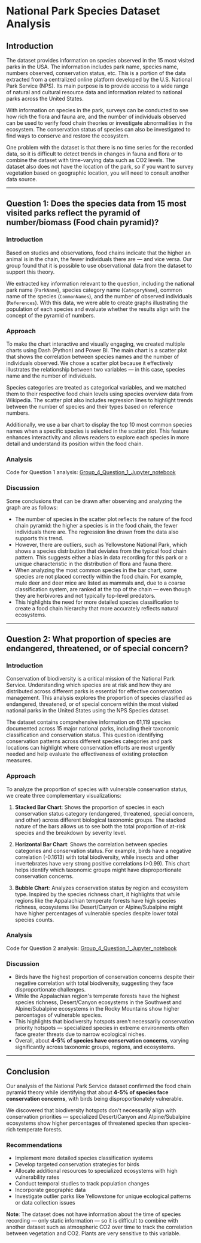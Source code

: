 # National Park Species Dataset Analysis

## Introduction

The dataset provides information on species observed in the 15 most visited parks in the USA. The information includes park name, species name, numbers observed, conservation status, etc. This is a portion of the data extracted from a centralized online platform developed by the U.S. National Park Service (NPS). Its main purpose is to provide access to a wide range of natural and cultural resource data and information related to national parks across the United States.

With information on species in the park, surveys can be conducted to see how rich the flora and fauna are, and the number of individuals observed can be used to verify food chain theories or investigate abnormalities in the ecosystem. The conservation status of species can also be investigated to find ways to conserve and restore the ecosystem.

One problem with the dataset is that there is no time series for the recorded data, so it is difficult to detect trends in changes in fauna and flora or to combine the dataset with time-varying data such as CO2 levels. The dataset also does not have the location of the park, so if you want to survey vegetation based on geographic location, you will need to consult another data source.

---

## Question 1: Does the species data from 15 most visited parks reflect the pyramid of number/biomass (Food chain pyramid)?

### Introduction

Based on studies and observations, food chains indicate that the higher an animal is in the chain, the fewer individuals there are — and vice versa. Our group found that it is possible to use observational data from the dataset to support this theory.

We extracted key information relevant to the question, including the national park name (`ParkName`), species category name (`CategoryName`), common name of the species (`CommonNames`), and the number of observed individuals (`References`). With this data, we were able to create graphs illustrating the population of each species and evaluate whether the results align with the concept of the pyramid of numbers.

### Approach

To make the chart interactive and visually engaging, we created multiple charts using Dash (Python) and Power BI. The main chart is a scatter plot that shows the correlation between species names and the number of individuals observed. We chose a scatter plot because it effectively illustrates the relationship between two variables — in this case, species name and the number of individuals.

Species categories are treated as categorical variables, and we matched them to their respective food chain levels using species overview data from Wikipedia. The scatter plot also includes regression lines to highlight trends between the number of species and their types based on reference numbers.

Additionally, we use a bar chart to display the top 10 most common species names when a specific species is selected in the scatter plot. This feature enhances interactivity and allows readers to explore each species in more detail and understand its position within the food chain.

### Analysis

Code for Question 1 analysis: [Group_4_Question_1_Jupyter_notebook](https://github.com/hungdqdesign/data-project1-National-Park-Species/blob/main/data_n_code/Project1_Question_1.ipynb)

### Discussion

Some conclusions that can be drawn after observing and analyzing the graph are as follows:

- The number of species in the scatter plot reflects the nature of the food chain pyramid: the higher a species is in the food chain, the fewer individuals there are. The regression line drawn from the data also supports this trend.
- However, there are outliers, such as Yellowstone National Park, which shows a species distribution that deviates from the typical food chain pattern. This suggests either a bias in data recording for this park or a unique characteristic in the distribution of flora and fauna there.
- When analyzing the most common species in the bar chart, some species are not placed correctly within the food chain. For example, mule deer and deer mice are listed as mammals and, due to a coarse classification system, are ranked at the top of the chain — even though they are herbivores and not typically top-level predators.
- This highlights the need for more detailed species classification to create a food chain hierarchy that more accurately reflects natural ecosystems.

---

## Question 2: What proportion of species are endangered, threatened, or of special concern?

### Introduction

Conservation of biodiversity is a critical mission of the National Park Service. Understanding which species are at risk and how they are distributed across different parks is essential for effective conservation management. This analysis explores the proportion of species classified as endangered, threatened, or of special concern within the most visited national parks in the United States using the NPS Species dataset.

The dataset contains comprehensive information on 61,119 species documented across 15 major national parks, including their taxonomic classification and conservation status. This question identifying conservation patterns across different species categories and park locations can highlight where conservation efforts are most urgently needed and help evaluate the effectiveness of existing protection measures.

### Approach

To analyze the proportion of species with vulnerable conservation status, we create three complementary visualizations:

1. **Stacked Bar Chart**: Shows the proportion of species in each conservation status category (endangered, threatened, special concern, and other) across different biological taxonomic groups. The stacked nature of the bars allows us to see both the total proportion of at-risk species and the breakdown by severity level.

2. **Horizontal Bar Chart**: Shows the correlation between species categories and conservation status. For example, birds have a negative correlation (-0.1613) with total biodiversity, while insects and other invertebrates have very strong positive correlations (>0.99). This chart helps identify which taxonomic groups might have disproportionate conservation concerns.

3. **Bubble Chart**: Analyzes conservation status by region and ecosystem type. Inspired by the species richness chart, it highlights that while regions like the Appalachian temperate forests have high species richness, ecosystems like Desert/Canyon or Alpine/Subalpine might have higher percentages of vulnerable species despite lower total species counts.

### Analysis

Code for Question 2 analysis: [Group_4_Question_1_Jupyter_notebook](https://github.com/hungdqdesign/data-project1-National-Park-Species/blob/main/data_n_code/Project1_Question_2.ipynb)

### Discussion

- Birds have the highest proportion of conservation concerns despite their negative correlation with total biodiversity, suggesting they face disproportionate challenges.
- While the Appalachian region's temperate forests have the highest species richness, Desert/Canyon ecosystems in the Southwest and Alpine/Subalpine ecosystems in the Rocky Mountains show higher percentages of vulnerable species.
- This highlights that biodiversity hotspots aren't necessarily conservation priority hotspots — specialized species in extreme environments often face greater threats due to narrow ecological niches.
- Overall, about **4-5% of species have conservation concerns**, varying significantly across taxonomic groups, regions, and ecosystems.

---

## Conclusion

Our analysis of the National Park Service dataset confirmed the food chain pyramid theory while identifying that about **4-5% of species face conservation concerns**, with birds being disproportionately vulnerable.

We discovered that biodiversity hotspots don't necessarily align with conservation priorities — specialized Desert/Canyon and Alpine/Subalpine ecosystems show higher percentages of threatened species than species-rich temperate forests.

### Recommendations

- Implement more detailed species classification systems
- Develop targeted conservation strategies for birds
- Allocate additional resources to specialized ecosystems with high vulnerability rates
- Conduct temporal studies to track population changes
- Incorporate geographic data
- Investigate outlier parks like Yellowstone for unique ecological patterns or data collection issues

**Note**: The dataset does not have information about the time of species recording — only static information — so it is difficult to combine with another dataset such as atmospheric CO2 over time to track the correlation between vegetation and CO2. Plants are very sensitive to this variable.

